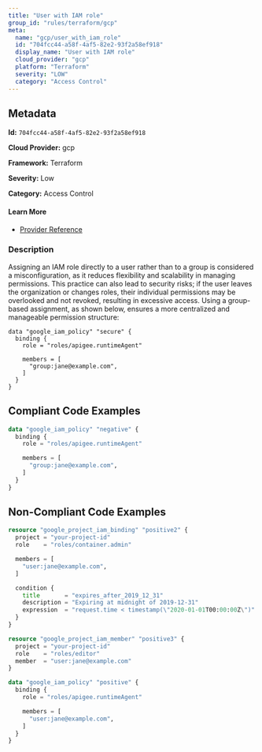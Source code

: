 ```yaml
---
title: "User with IAM role"
group_id: "rules/terraform/gcp"
meta:
  name: "gcp/user_with_iam_role"
  id: "704fcc44-a58f-4af5-82e2-93f2a58ef918"
  display_name: "User with IAM role"
  cloud_provider: "gcp"
  platform: "Terraform"
  severity: "LOW"
  category: "Access Control"
---
```

## Metadata

**Id:** `704fcc44-a58f-4af5-82e2-93f2a58ef918`

**Cloud Provider:** gcp

**Framework:** Terraform

**Severity:** Low

**Category:** Access Control

#### Learn More

 - [Provider Reference](https://registry.terraform.io/providers/hashicorp/google/latest/docs/data-sources/iam_policy#role)

### Description

 Assigning an IAM role directly to a user rather than to a group is considered a misconfiguration, as it reduces flexibility and scalability in managing permissions. This practice can also lead to security risks; if the user leaves the organization or changes roles, their individual permissions may be overlooked and not revoked, resulting in excessive access. Using a group-based assignment, as shown below, ensures a more centralized and manageable permission structure:

```
data "google_iam_policy" "secure" {
  binding {
    role = "roles/apigee.runtimeAgent"

    members = [
      "group:jane@example.com",
    ]
  }
}
```


## Compliant Code Examples
```terraform
data "google_iam_policy" "negative" {
  binding {
    role = "roles/apigee.runtimeAgent"

    members = [
      "group:jane@example.com",
    ]
  }
}

```
## Non-Compliant Code Examples
```terraform
resource "google_project_iam_binding" "positive2" {
  project = "your-project-id"
  role    = "roles/container.admin"

  members = [
    "user:jane@example.com",
  ]

  condition {
    title       = "expires_after_2019_12_31"
    description = "Expiring at midnight of 2019-12-31"
    expression  = "request.time < timestamp(\"2020-01-01T00:00:00Z\")"
  }
}

resource "google_project_iam_member" "positive3" {
  project = "your-project-id"
  role    = "roles/editor"
  member  = "user:jane@example.com"
}

```

```terraform
data "google_iam_policy" "positive" {
  binding {
    role = "roles/apigee.runtimeAgent"

    members = [
      "user:jane@example.com",
    ]
  }
}

```